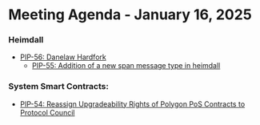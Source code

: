 # Meeting Agenda - January 16, 2025

### Heimdall
* [PIP-56: Danelaw Hardfork](https://github.com/maticnetwork/Polygon-Improvement-Proposals/blob/main/PIPs/PIP-56.md)
  * [PIP-55: Addition of a new span message type in heimdall](https://github.com/maticnetwork/Polygon-Improvement-Proposals/blob/main/PIPs/PIP-44.md)

### System Smart Contracts:
* [PIP-54: Reassign Upgradeability Rights of Polygon PoS Contracts to Protocol Council](https://github.com/maticnetwork/Polygon-Improvement-Proposals/blob/main/PIPs/PIP-54.md)
